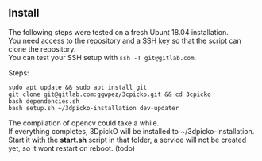 ## Install
The following steps were tested on a fresh Ubunt 18.04 installation.  
You need access to the repository and a [SSH key](https://docs.gitlab.com/ee/ssh/) so that the script can clone the repository.  
You can test your SSH setup with ```ssh -T git@gitlab.com```.

Steps:  
```
sudo apt update && sudo apt install git
git clone git@gitlab.com:ggwpez/3cpicko.git && cd 3cpicko
bash dependencies.sh
bash setup.sh ~/3dpicko-installation dev-updater 
```
The compilation of opencv could take a while.  
If everything completes, 3DpickO will be installed to ~/3dpicko-installation.  
Start it with the <b>start.sh</b> script in that folder, a service will not be created yet, so it wont restart on reboot. (todo)